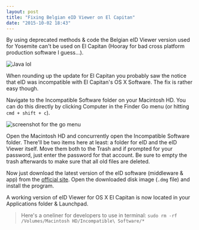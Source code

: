 ```yaml
---
layout: post
title: "Fixing Belgian eID Viewer on El Capitan"
date: "2015-10-02 18:43"
---
```


By using deprecated methods & code the Belgian eID Viewer version used for Yosemite can't be used on El Capitan (Hooray for bad cross platform production software I guess…).

![Java lol](https://imgur.com/PnLTq6I.png)

When rounding up the update for El Capitan you probably saw the notice that eID was incompatible with El Capitan's OS X Software. The fix is rather easy though.

Navigate to the Incompatible Software folder on your Macintosh HD. You can do this directly by clicking Computer in the Finder Go menu (or hitting `cmd + shift + c`).

![screenshot for the go menu](https://res.cloudinary.com/thibault-maekelbergh/image/upload/c_scale,w_326/v1443804003/eID%20Capitan/Screen_Shot_2015-10-02_at_18.35.15.png)

Open the Macintosh HD and concurrently open the Incompatible Software folder. There'll be two items here at least: a folder for eID and the eID Viewer itself.
Move them both to the Trash and if prompted for your password, just enter the password for that account. Be sure to empty the trash afterwards to make sure that all old files are deleted.

Now just download the latest version of the eID software (middleware & app) from the [official site](https://eid.belgium.be/nl/je_eid_gebruiken/de_eid-middleware_installeren/mac/). Open the downloaded disk image (`.dmg` file) and install the program.

A working version of eID Viewer for OS X El Capitan is now located in your Applications folder & Launchpad.

> Here's a oneliner for developers to use in terminal: `sudo rm -rf /Volumes/Macintosh HD/Incompatible\ Software/*`
